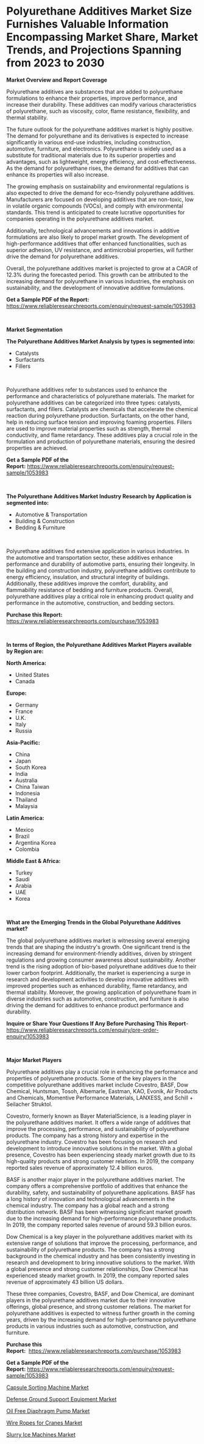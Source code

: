 <p><h1>Polyurethane Additives Market Size Furnishes Valuable Information Encompassing Market Share, Market Trends, and Projections Spanning from 2023 to 2030</h1></p><p><strong>Market Overview and Report Coverage</strong></p>
<p><p>Polyurethane additives are substances that are added to polyurethane formulations to enhance their properties, improve performance, and increase their durability. These additives can modify various characteristics of polyurethane, such as viscosity, color, flame resistance, flexibility, and thermal stability.</p><p>The future outlook for the polyurethane additives market is highly positive. The demand for polyurethane and its derivatives is expected to increase significantly in various end-use industries, including construction, automotive, furniture, and electronics. Polyurethane is widely used as a substitute for traditional materials due to its superior properties and advantages, such as lightweight, energy efficiency, and cost-effectiveness. As the demand for polyurethane rises, the demand for additives that can enhance its properties will also increase.</p><p>The growing emphasis on sustainability and environmental regulations is also expected to drive the demand for eco-friendly polyurethane additives. Manufacturers are focused on developing additives that are non-toxic, low in volatile organic compounds (VOCs), and comply with environmental standards. This trend is anticipated to create lucrative opportunities for companies operating in the polyurethane additives market.</p><p>Additionally, technological advancements and innovations in additive formulations are also likely to propel market growth. The development of high-performance additives that offer enhanced functionalities, such as superior adhesion, UV resistance, and antimicrobial properties, will further drive the demand for polyurethane additives.</p><p>Overall, the polyurethane additives market is projected to grow at a CAGR of 12.3% during the forecasted period. This growth can be attributed to the increasing demand for polyurethane in various industries, the emphasis on sustainability, and the development of innovative additive formulations.</p></p>
<p><strong>Get a Sample PDF of the Report:</strong> <a href="https://www.reliableresearchreports.com/enquiry/request-sample/1053983">https://www.reliableresearchreports.com/enquiry/request-sample/1053983</a></p>
<p>&nbsp;</p>
<p><strong>Market Segmentation</strong></p>
<p><strong>The Polyurethane Additives Market Analysis by types is segmented into:</strong></p>
<p><ul><li>Catalysts</li><li>Surfactants</li><li>Fillers</li></ul></p>
<p>&nbsp;</p>
<p><p>Polyurethane additives refer to substances used to enhance the performance and characteristics of polyurethane materials. The market for polyurethane additives can be categorized into three types: catalysts, surfactants, and fillers. Catalysts are chemicals that accelerate the chemical reaction during polyurethane production. Surfactants, on the other hand, help in reducing surface tension and improving foaming properties. Fillers are used to improve material properties such as strength, thermal conductivity, and flame retardancy. These additives play a crucial role in the formulation and production of polyurethane materials, ensuring the desired properties are achieved.</p></p>
<p><strong>Get a Sample PDF of the Report:</strong>&nbsp;<a href="https://www.reliableresearchreports.com/enquiry/request-sample/1053983">https://www.reliableresearchreports.com/enquiry/request-sample/1053983</a></p>
<p>&nbsp;</p>
<p><strong>The Polyurethane Additives Market Industry Research by Application is segmented into:</strong></p>
<p><ul><li>Automotive & Transportation</li><li>Building & Construction</li><li>Bedding & Furniture</li></ul></p>
<p>&nbsp;</p>
<p><p>Polyurethane additives find extensive application in various industries. In the automotive and transportation sector, these additives enhance performance and durability of automotive parts, ensuring their longevity. In the building and construction industry, polyurethane additives contribute to energy efficiency, insulation, and structural integrity of buildings. Additionally, these additives improve the comfort, durability, and flammability resistance of bedding and furniture products. Overall, polyurethane additives play a critical role in enhancing product quality and performance in the automotive, construction, and bedding sectors.</p></p>
<p><strong>Purchase this Report:</strong>&nbsp; <a href="https://www.reliableresearchreports.com/purchase/1053983">https://www.reliableresearchreports.com/purchase/1053983</a></p>
<p>&nbsp;</p>
<p><strong>In terms of Region, the Polyurethane Additives Market Players available by Region are:</strong></p>
<p>
    <p> <strong> North America: </strong>
        <ul>
            <li>United States</li>
            <li>Canada</li>
        </ul>
        </p> 
    <p> <strong> Europe: </strong>
        <ul>
            <li>Germany</li>
            <li>France</li>
            <li>U.K.</li>
            <li>Italy</li>
            <li>Russia</li>
        </ul>
        </p> 
    <p> <strong> Asia-Pacific: </strong>
        <ul>
            <li>China</li>
            <li>Japan</li>
            <li>South Korea</li>
            <li>India</li>
            <li>Australia</li>
            <li>China Taiwan</li>
            <li>Indonesia</li>
            <li>Thailand</li>
            <li>Malaysia</li>
        </ul>
        </p> 
    <p> <strong> Latin America: </strong>
        <ul>
            <li>Mexico</li>
            <li>Brazil</li>
            <li>Argentina Korea</li>
            <li>Colombia</li>
        </ul>
        </p> 
    <p> <strong> Middle East & Africa: </strong>
        <ul>
            <li>Turkey</li>
            <li>Saudi</li>
            <li>Arabia</li>
            <li>UAE</li>
            <li>Korea</li>
        </ul>
    </p>
    </p>
<p>&nbsp;</p>
<p><strong>What are the Emerging Trends in the Global Polyurethane Additives market?</strong></p>
<p><p>The global polyurethane additives market is witnessing several emerging trends that are shaping the industry's growth. One significant trend is the increasing demand for environment-friendly additives, driven by stringent regulations and growing consumer awareness about sustainability. Another trend is the rising adoption of bio-based polyurethane additives due to their lower carbon footprint. Additionally, the market is experiencing a surge in research and development activities to develop innovative additives with improved properties such as enhanced durability, flame retardancy, and thermal stability. Moreover, the growing application of polyurethane foam in diverse industries such as automotive, construction, and furniture is also driving the demand for additives to enhance product performance and durability.</p></p>
<p><strong>Inquire or Share Your Questions If Any Before Purchasing This Report</strong>- <a href="https://www.reliableresearchreports.com/enquiry/pre-order-enquiry/1053983">https://www.reliableresearchreports.com/enquiry/pre-order-enquiry/1053983</a></p>
<p>&nbsp;</p>
<p><strong>Major Market Players</strong></p>
<p><p>Polyurethane additives play a crucial role in enhancing the performance and properties of polyurethane products. Some of the key players in the competitive polyurethane additives market include Covestro, BASF, Dow Chemical, Huntsman, Tosoh, Albemarle, Eastman, KAO, Evonik, Air Products and Chemicals, Momentive Performance Materials, LANXESS, and Schill + Seilacher Struktol.</p><p>Covestro, formerly known as Bayer MaterialScience, is a leading player in the polyurethane additives market. It offers a wide range of additives that improve the processing, performance, and sustainability of polyurethane products. The company has a strong history and expertise in the polyurethane industry. Covestro has been focusing on research and development to introduce innovative solutions in the market. With a global presence, Covestro has been experiencing steady market growth due to its high-quality products and strong customer relations. In 2019, the company reported sales revenue of approximately 12.4 billion euros.</p><p>BASF is another major player in the polyurethane additives market. The company offers a comprehensive portfolio of additives that enhance the durability, safety, and sustainability of polyurethane applications. BASF has a long history of innovation and technological advancements in the chemical industry. The company has a global reach and a strong distribution network. BASF has been witnessing significant market growth due to the increasing demand for high-performance polyurethane products. In 2019, the company reported sales revenue of around 59.3 billion euros.</p><p>Dow Chemical is a key player in the polyurethane additives market with its extensive range of solutions that improve the processing, performance, and sustainability of polyurethane products. The company has a strong background in the chemical industry and has been consistently investing in research and development to bring innovative solutions to the market. With a global presence and strong customer relationships, Dow Chemical has experienced steady market growth. In 2019, the company reported sales revenue of approximately 43 billion US dollars.</p><p>These three companies, Covestro, BASF, and Dow Chemical, are dominant players in the polyurethane additives market due to their innovative offerings, global presence, and strong customer relations. The market for polyurethane additives is expected to witness further growth in the coming years, driven by the increasing demand for high-performance polyurethane products in various industries such as automotive, construction, and furniture.</p></p>
<p><strong>Purchase this Report:</strong>&nbsp;&nbsp;<a href="https://www.reliableresearchreports.com/purchase/1053983">https://www.reliableresearchreports.com/purchase/1053983</a></p>
<p></p>
<p><strong>Get a Sample PDF of the Report:</strong>&nbsp;<a href="https://www.reliableresearchreports.com/enquiry/request-sample/1053983">https://www.reliableresearchreports.com/enquiry/request-sample/1053983</a></p>
<p><p><a href="https://medium.com/@ziansann43365/capsule-sorting-machine-market-analysis-its-cagr-market-segmentation-and-global-industry-overview-a18cb8258c5e">Capsule Sorting Machine Market</a></p><p><a href="https://medium.com/@sanjoy753352/defense-ground-support-equipment-market-competitive-analysis-market-trends-and-forecast-to-2030-1117cbc9b2c5">Defense Ground Support Equipment Market</a></p><p><a href="https://medium.com/@allelee654/analyzing-oil-free-diaphragm-pump-market-global-industry-perspective-and-forecast-2023-to-2030-af783a806155">Oil Free Diaphragm Pump Market</a></p><p><a href="https://medium.com/@nelljian7548/wire-ropes-for-cranes-market-insights-into-market-cagr-market-trends-and-growth-strategies-7788b4e7cc07">Wire Ropes for Cranes Market</a></p><p><a href="https://medium.com/@kiannoel89776554/analyzing-slurry-ice-machines-market-global-industry-perspective-and-forecast-2023-to-2030-6dce7f69e839">Slurry Ice Machines Market</a></p></p>